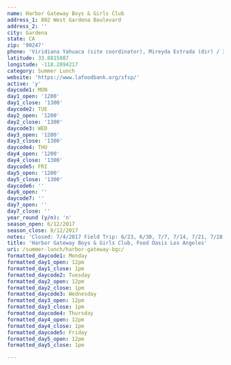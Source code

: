 ```yaml
---
name: Harbor Gateway Boys & Girls Club
address_1: 802 West Gardena Boulevard
address_2: ''
city: Gardena
state: CA
zip: '90247'
phone: 'Viridiana Yahuaca (site coordinator), Mireyda Estrada (dir) / 310.523.2173'
latitude: 33.8815087
longitude: -118.2894217
category: Summer Lunch
website: 'https://www.lafoodbank.org/sfsp/'
active: 'y'
daycode1: MON
day1_open: '1200'
day1_close: '1300'
daycode2: TUE
day2_open: '1200'
day2_close: '1300'
daycode3: WED
day3_open: '1200'
day3_close: '1300'
daycode4: THU
day4_open: '1200'
day4_close: '1300'
daycode5: FRI
day5_open: '1200'
day5_close: '1300'
daycode6: ''
day6_open: ''
daycode7: ''
day7_open: ''
day7_close: ''
year_round (y/n): 'n'
season_open: 6/12/2017
season_close: 8/12/2017
notes: 'Closed: 7/4/2017 Field Trip: 6/23, 6/30, 7/7, 7/14, 7/21, 7/28, 8/4, 8/11'
title: 'Harbor Gateway Boys & Girls Club, Food Oasis Los Angeles'
uri: /summer-lunch/harbor-gateway-bgc/
formatted_daycode1: Monday
formatted_day1_open: 12pm
formatted_day1_close: 1pm
formatted_daycode2: Tuesday
formatted_day2_open: 12pm
formatted_day2_close: 1pm
formatted_daycode3: Wednesday
formatted_day3_open: 12pm
formatted_day3_close: 1pm
formatted_daycode4: Thursday
formatted_day4_open: 12pm
formatted_day4_close: 1pm
formatted_daycode5: Friday
formatted_day5_open: 12pm
formatted_day5_close: 1pm

---
```













